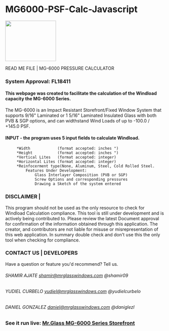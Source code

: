 # MG6000-PSF-Calc-Javascript
<div style="display: block; text-align="center";> <img src="http://shamirajate.com/mg6000/assets/MrGlassManufacturing.png" width="160" height="128"></div>

 READ ME FILE  |  MG-6000 PRESSURE CALCULATOR

### System Approval: FL18411

#### This webpage was created to facilitate the calculation of the Windload capacity the MG-6000 Series. 
The MG-6000 is an Impact Resistant Storefront/Fixed Window System that supports 9/16" Laminated or 
1 5/16" Laminated Insulated Glass with both PVB & SGP options, and can widthstand Wind Loads of up to
-100.0 / +145.0 PSF.

#### INPUT - the program uses 5 input fields to calculate Windload.
		 *Width            (format accepted: inches ")
		 *Height           (format accepted: inches ")
		 *Vertical Lites   (format accepted: integer)
		 *Horizontal Lites (format accepted: integer)
		 *Reinfocerment type(None, Aluminum, Steel, Cold Rolled Steel.
			 Features Under Development:
				 Glass Interlayer Composition (PVB or SGP)
				 Screw Options and corresponding pressures
				 Drawing a Sketch of the system entered

### DISCLAIMER    |

This program should not be used as the only resource to check for Windload Calculation compliance.
This tool is still under development and is actively being contributed to. Please review the latest
Document approval for confirmation of the information obtained through this application. The creator,
and contributors are not liable for misuse or misrepresentation of this web application. In summary 
double check and don't use this the only tool when checking for compliance. 

### CONTACT US    |     DEVELOPERS
Have a question or feature you'd recommend? Tell us.
###### SHAMIR AJATE     shamir@mrglasswindows.com @shamir09
###### YUDIEL CURBELO   yudiel@mrglasswindows.com @yudielcurbelo
###### DANIEL GONZALEZ  daniel@mrglasswindows.com @daniglezl
	
### See it run live:         [Mr.Glass MG-6000 Series Storefront](http://www.shamirajate.com/mg6000/index.html)

